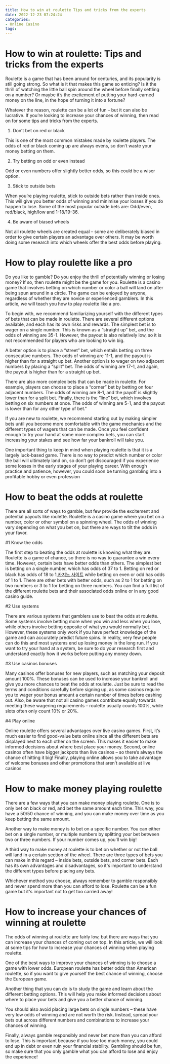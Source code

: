 ```yaml
---
title: How to win at roulette Tips and tricks from the experts
date: 2022-12-23 07:24:24
categories:
- Online Casino
tags:
---
```



# How to win at roulette: Tips and tricks from the experts

Roulette is a game that has been around for centuries, and its popularity is still going strong. So what is it that makes this game so enticing? Is it the thrill of watching the little ball spin around the wheel before finally settling on a number? Or maybe it’s the excitement of putting your hard-earned money on the line, in the hope of turning it into a fortune?

Whatever the reason, roulette can be a lot of fun – but it can also be lucrative. If you’re looking to increase your chances of winning, then read on for some tips and tricks from the experts.

1. Don’t bet on red or black

This is one of the most common mistakes made by roulette players. The odds of red or black coming up are always evens, so don’t waste your money betting on them.

2. Try betting on odd or even instead

Odd or even numbers offer slightly better odds, so this could be a wiser option.

3. Stick to outside bets

When you’re playing roulette, stick to outside bets rather than inside ones. This will give you better odds of winning and minimise your losses if you do happen to lose. Some of the most popular outside bets are: Odd/even, red/black, high/low and 1-18/19-36.

4. Be aware of biased wheels

Not all roulette wheels are created equal – some are deliberately biased in order to give certain players an advantage over others. It may be worth doing some research into which wheels offer the best odds before playing.

# How to play roulette like a pro

Do you like to gamble? Do you enjoy the thrill of potentially winning or losing money? If so, then roulette might be the game for you. Roulette is a casino game that involves betting on which number or color a ball will land on after being spun around in a circle. The game can be enjoyed by anyone, regardless of whether they are novice or experienced gamblers. In this article, we will teach you how to play roulette like a pro.

To begin with, we recommend familiarizing yourself with the different types of bets that can be made in roulette. There are several different options available, and each has its own risks and rewards. The simplest bet is to wager on a single number. This is known as a “straight up” bet, and the odds of winning are 35-1. However, the payout is also relatively low, so it is not recommended for players who are looking to win big.

A better option is to place a “street” bet, which entails betting on three consecutive numbers. The odds of winning are 11-1, and the payout is higher than for a straight up bet. Another option is to wager on two adjacent numbers by placing a “split” bet. The odds of winning are 17-1, and again, the payout is higher than for a straight up bet.

There are also more complex bets that can be made in roulette. For example, players can choose to place a “corner” bet by betting on four adjacent numbers. The odds of winning are 8-1, and the payoff is slightly lower than for a split bet. Finally, there is the “line” bet, which involves betting on six numbers at once. The odds of winning are 5-1, and the payout is lower than for any other type of bet."

If you are new to roulette, we recommend starting out by making simpler bets until you become more comfortable with the game mechanics and the different types of wagers that can be made. Once you feel confident enough to try your hand at some more complex bets, you can start increasing your stakes and see how far your bankroll will take you.

One important thing to keep in mind when playing roulette is that it is a largely luck-based game. There is no way to predict which number or color the ball will ultimately land on, so don’t get discouraged if you experience some losses in the early stages of your playing career. With enough practice and patience, however, you could soon be turning gambling into a profitable hobby or even profession

# How to beat the odds at roulette

There are all sorts of ways to gamble, but few provide the excitement and potential payouts like roulette. Roulette is a casino game where you bet on a number, color or other symbol on a spinning wheel. The odds of winning vary depending on what you bet on, but there are ways to tilt the odds in your favor.

#1 Know the odds

The first step to beating the odds at roulette is knowing what they are. Roulette is a game of chance, so there is no way to guarantee a win every time. However, certain bets have better odds than others. The simplest bet is betting on a single number, which has odds of 37 to 1. Betting on red or black has odds of 18 to 1,[카지노 사이트](https://choegocasino.com/) while betting on even or odd has odds of 1 to 1. There are other bets with better odds, such as 2 to 1 for betting on two numbers or 3 to 1 for betting on three numbers. You can find a full list of the different roulette bets and their associated odds online or in any good casino guide.

#2 Use systems

There are various systems that gamblers use to beat the odds at roulette. Some systems involve betting more when you win and less when you lose, while others involve betting opposite of what you would normally bet. However, these systems only work if you have perfect knowledge of the game and can accurately predict future spins. In reality, very few people can do this and most systems end up losing money in the long run. If you want to try your hand at a system, be sure to do your research first and understand exactly how it works before putting any money down.

#3 Use casinos bonuses

Many casinos offer bonuses for new players, such as matching your deposit amount 100%. These bonuses can be used to increase your bankroll and give you more chances to beat the odds at roulette. Just be sure to read the terms and conditions carefully before signing up, as some casinos require you to wager your bonus amount a certain number of times before cashing out. Also, be aware that not all casino games contribute equally towards meeting these wagering requirements – roulette usually counts 100%, while slots often only count 10% or 20%.

#4 Play online

Online roulette offers several advantages over live casino games. First, it’s much easier to find good-value bets online since all the different bets are displayed next to each other on the screen. This makes it easier to make informed decisions about where best place your money. Second, online casinos often have bigger jackpots than live casinos – so there’s always the chance of hitting it big! Finally, playing online allows you to take advantage of welcome bonuses and other promotions that aren’t available at live casinos

# How to make money playing roulette

There are a few ways that you can make money playing roulette. One is to only bet on black or red, and bet the same amount each time. This way, you have a 50/50 chance of winning, and you can make money over time as you keep betting the same amount.

Another way to make money is to bet on a specific number. You can either bet on a single number, or multiple numbers by splitting your bet between two or three numbers. If your number comes up, you'll win big!

A third way to make money at roulette is to bet on whether or not the ball will land in a certain section of the wheel. There are three types of bets you can make in this regard – inside bets, outside bets, and corner bets. Each has its own advantages and disadvantages, so it's important to understand the different types before placing any bets.

Whichever method you choose, always remember to gamble responsibly and never spend more than you can afford to lose. Roulette can be a fun game but it's important not to get too carried away!

#  How to increase your chances of winning at roulette

The odds of winning at roulette are fairly low, but there are ways that you can increase your chances of coming out on top. In this article, we will look at some tips for how to increase your chances of winning when playing roulette.

One of the best ways to improve your chances of winning is to choose a game with lower odds. European roulette has better odds than American roulette, so if you want to give yourself the best chance of winning, choose the European game.

Another thing that you can do is to study the game and learn about the different betting options. This will help you make informed decisions about where to place your bets and give you a better chance of winning.

You should also avoid placing large bets on single numbers – these have very low odds of winning and are not worth the risk. Instead, spread your bets out across different numbers and combinations to increase your chances of winning.

Finally, always gamble responsibly and never bet more than you can afford to lose. This is important because if you lose too much money, you could end up in debt or even ruin your financial stability. Gambling should be fun, so make sure that you only gamble what you can afford to lose and enjoy the experience!